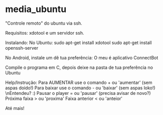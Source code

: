 media_ubuntu
============

"Controle remoto" do ubuntu via ssh. 

Requisitos: xdotool e um servidor ssh.

Instalando:
  No Ubuntu:
    sudo apt-get install xdotool
    sudo apt-get install openssh-server
    
  No Android, instale um dê tua preferência:
    O meu é aplicativo ConnectBot
    
Compile o programa em C, depois deixe na pasta de tua preferência no Ubuntu
    
Help/Instrução:
    Para AUMENTAR use o comando + ou 'aumentar' (sem aspas doido!)
		Para baixar use o comando - ou 'baixar' (sem aspas loko!) \nEntendeu? :) 
		Pausar o player = ou 'pausar' (precisa avisar de novo?) 
		Próxima faixa > ou 'proxima' 
		Faixa anterior < ou 'anteior'
		
		
Até mais!
